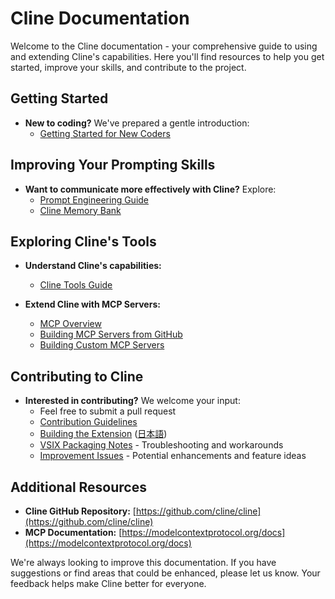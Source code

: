 # Cline Documentation

Welcome to the Cline documentation - your comprehensive guide to using and extending Cline's capabilities. Here you'll find resources to help you get started, improve your skills, and contribute to the project.

## Getting Started

-   **New to coding?** We've prepared a gentle introduction:
    -   [Getting Started for New Coders](getting-started-new-coders/README.md)

## Improving Your Prompting Skills

-   **Want to communicate more effectively with Cline?** Explore:
    -   [Prompt Engineering Guide](prompting/README.md)
    -   [Cline Memory Bank](prompting/custom%20instructions%20library/cline-memory-bank.md)

## Exploring Cline's Tools

-   **Understand Cline's capabilities:**

    -   [Cline Tools Guide](tools/cline-tools-guide.md)

-   **Extend Cline with MCP Servers:**
    -   [MCP Overview](mcp/README.md)
    -   [Building MCP Servers from GitHub](mcp/mcp-server-from-github.md)
    -   [Building Custom MCP Servers](mcp/mcp-server-from-scratch.md)

## Contributing to Cline

-   **Interested in contributing?** We welcome your input:
    -   Feel free to submit a pull request
    -   [Contribution Guidelines](../CONTRIBUTING.md)
    -   [Building the Extension](building.md) ([日本語](building-ja.md))
    -   [VSIX Packaging Notes](vsix-packaging-notes.md) - Troubleshooting and workarounds
    -   [Improvement Issues](improvement-issues.md) - Potential enhancements and feature ideas

## Additional Resources

-   **Cline GitHub Repository:** [https://github.com/cline/cline](https://github.com/cline/cline)
-   **MCP Documentation:** [https://modelcontextprotocol.org/docs](https://modelcontextprotocol.org/docs)

We're always looking to improve this documentation. If you have suggestions or find areas that could be enhanced, please let us know. Your feedback helps make Cline better for everyone.
